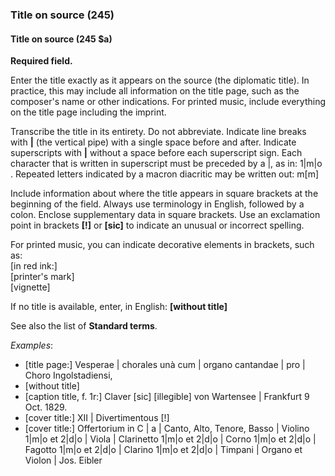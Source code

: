 ### Title on source (245)

#### Title on source (245 $a)
**Required field.**

Enter the title exactly as it appears on the source (the diplomatic title). In practice, this may include all
information on the title page, such as the composer's name or other indications. For printed music, include everything
on the title page including the imprint.

Transcribe the title in its entirety. Do not abbreviate. Indicate line breaks with **|** (the vertical pipe) with a
single space before and after. Indicate superscripts with **|** without a space before each superscript sign. Each
character that is written in superscript must be preceded by a |, as in: 1|m|o . Repeated letters indicated by a macron
diacritic may be written out: m[m]

Include information about where the title appears in square brackets at the beginning of the field. Always use
terminology in English, followed by a colon. Enclose supplementary data in square brackets. Use an exclamation point in
brackets **[!]** or **[sic]** to indicate an unusual or incorrect spelling.

For printed music, you can indicate decorative elements in brackets, such as:  
[in red ink:]  
[printer's mark]  
[vignette]

If no title is available, enter, in English: **[without title]**

See also the list of **Standard terms**.

_Examples_:

- [title page:] Vesperae | chorales unà cum | organo cantandae | pro | Choro Ingolstadiensi,
- [without title]
- [caption title, f. 1r:] Claver [sic] [illegible] von Wartensee | Frankfurt 9 Oct. 1829.
- [cover title:] XII | Divertimentous [!]
- [cover title:] Offertorium in C | a | Canto, Alto, Tenore, Basso | Violino 1|m|o et 2|d|o | Viola | Clarinetto 1|m|o
  et 2|d|o | Corno 1|m|o et 2|d|o | Fagotto 1|m|o et 2|d|o | Clarino 1|m|o et 2|d|o | Timpani | Organo et Violon | Jos.
  Eibler

